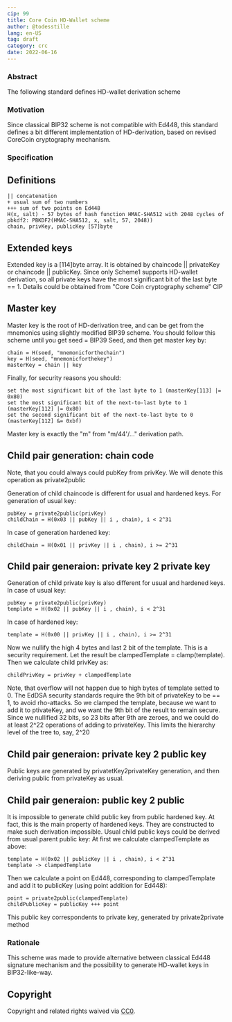 ```yaml
---
cip: 99
title: Core Coin HD-Wallet scheme
author: @todesstille
lang: en-US
tag: draft
category: crc
date: 2022-06-16
---
```


### Abstract

The following standard defines HD-wallet derivation scheme

### Motivation

Since classical BIP32 scheme is not compatible with Ed448, this standard defines a bit different implementation of HD-derivation, based on revised CoreCoin cryptography mechanism.

### Specification

## Definitions
```
|| concatenation
+ usual sum of two numbers
+++ sum of two points on Ed448
H(x, salt) - 57 bytes of hash function HMAC-SHA512 with 2048 cycles of pbkdf2: PBKDF2(HMAC-SHA512, x, salt, 57, 2048))
chain, privKey, publicKey [57]byte
```
## Extended keys

Extended key is a [114]byte array. It is obtained by chaincode || privateKey or chaincode || publicKey. Since only Scheme1 supports HD-wallet derivation, so all private keys have the most significant bit of the last byte == 1. Details could be obtained from "Core Coin cryptography scheme" CIP

## Master key

Master key is the root of HD-derivation tree, and can be get from the mnemonics using slightly modified BIP39 scheme. You should follow this scheme until you get seed = BIP39 Seed, and then get master key by:
```
chain = H(seed, "mnemonicforthechain")
key = H(seed, "mnemonicforthekey")
masterKey = chain || key
```
Finally, for security reasons you should:
```
set the most significant bit of the last byte to 1 (masterKey[113] |= 0x80)
set the most significant bit of the next-to-last byte to 1 (masterKey[112] |= 0x80)
set the second significant bit of the next-to-last byte to 0 (masterKey[112] &= 0xbf)
```
Master key is exactly the "m" from "m/44'/..." derivation path.

## Child pair generation: chain code

Note, that you could always could pubKey from privKey. We will denote this operation as private2public

Generation of child chaincode is different for usual and hardened keys. For generation of usual key:
```
pubKey = private2public(privKey)
childChain = H(0x03 || pubKey || i , chain), i < 2^31
```
In case of generation hardened key:
```
childChain = H(0x01 || privKey || i , chain), i >= 2^31
```
## Child pair generaion: private key 2 private key

Generation of child private key is also different for usual and hardened keys. In case of usual key:
```
pubKey = private2public(privKey)
template = H(0x02 || pubKey || i , chain), i < 2^31
```
In case of hardened key:
```
template = H(0x00 || privKey || i , chain), i >= 2^31
```
Now we nullify the high 4 bytes and last 2 bit of the template. This is a security requirement. Let the
result be clampedTemplate = clamp(template). Then we calculate child privKey as:
```
childPrivKey = privKey + clampedTemplate
```
Note, that overflow will not happen due to high bytes of template setted to 0.
The EdDSA security standards require the 9th bit of privateKey to be == 1, to avoid rho-attacks. So we
clamped the template, because we want to add it to ptivateKey, and we want the 9th bit of the result to
remain secure. Since we nullified 32 bits, so 23 bits after 9th are zeroes, and we could do at least 2^22
operations of adding to privateKey. This limits the hierarchy level of the tree to, say, 2^20

## Child pair generaion: private key 2 public key

Public keys are generated by privatetKey2privateKey generation, and then deriving public from privateKey as
usual.

## Child pair generaion: public key 2 public

It is impossible to generate child public key from public hardened key. At faсt, this is the main property
of hardened keys. They are constructed to make such derivation impossible.
Usual child public keys could be derived from usual parent public key:
At first we calculate clampedTemplate as above:
```
template = H(0x02 || publicKey || i , chain), i < 2^31
template -> clampedTemplate
```
Then we calculate a point on Ed448, corresponding to clampedTemplate and add it to publicKey (using
point addition for Ed448):
```
point = private2public(clampedTemplate)
childPublicKey = publicKey +++ point
```
This public key correspondents to private key, generated by private2private method

### Rationale

This scheme was made to provide alternative between classical Ed448 signature mechanism and the possibility to generate HD-wallet keys in BIP32-like-way. 

## Copyright
Copyright and related rights waived via [CC0](https://creativecommons.org/publicdomain/zero/1.0/).
